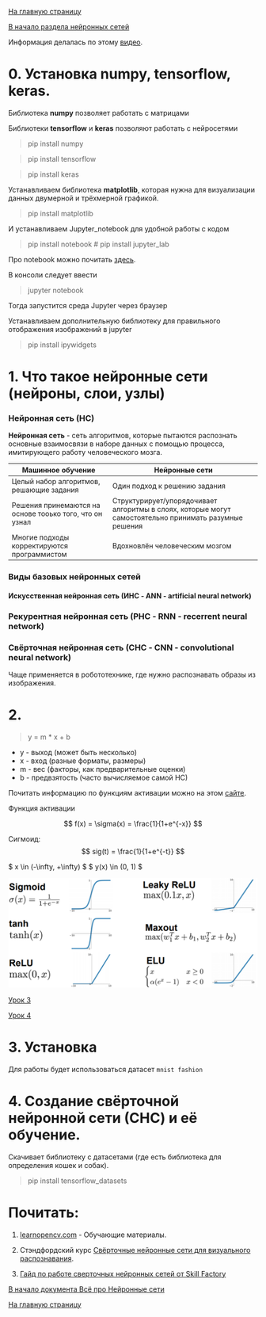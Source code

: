 [На главную страницу](../README.md)

[В начало раздела нейронных сетей](README.md)

Информация делалась по этому [видео](https://www.youtube.com/watch?v=7jbAdB5lt9I).

# 0. Установка numpy, tensorflow, keras.

Библиотека **numpy** позволяет работать с матрицами

Библиотеки **tensorflow** и **keras** позволяют работать с нейросетями

> pip install numpy

> pip install tensorflow

> pip install keras

Устанавливаем библиотека **matplotlib**, которая нужна для визуализации данных двумерной и трёхмерной графикой.

> pip install matplotlib

И устанавливаем Jupyter_notebook для удобной работы с кодом

> pip install notebook     # pip install jupyter_lab

Про notebook можно почитать [здесь](https://practicum.yandex.ru/blog/chto-takoe-jupyter-notebook/).

В консоли следует ввести

> jupyter notebook

Тогда запустится среда Jupyter через браузер

Устанавливаем дополнительную библиотеку для правильного отображения изображений в jupyter

> pip install ipywidgets

# 1. Что такое нейронные сети (нейроны, слои, узлы)

### Нейронная сеть (НС)

**Нейронная сеть** - сеть алгоритмов, которые пытаются распознать основные взаимосвязи в наборе данных с помощью процесса, имитирующего работу человеческого мозга.

| **Машинное обучение** | **Нейронные сети** |
| --- | --- |
| Целый набор алгоритмов, решающие задания | Один подход к решению задания |
| Решения принемаются на основе тооько того, что он узнал | Структурирует/упорядочивает алгоритмы в слоях, которые могут самостоятельно принимать разумные решения |
| Многие подходы корректируются программистом | Вдохновлён человеческим мозгом |


### Виды базовых нейронных сетей

#### Искусственная нейронная сеть (ИНС - ANN - artificial neural network)

### Рекурентная нейронная сеть (РНС - RNN - recerrent neural network)

### Свёрточная нейронная сеть (СНС - CNN - convolutional neural network)

Чаще применяется в робототехнике, где нужно распознавать образы из изображения.




# 2. 

> y = m * x + b

- y - выход (может быть несколько)
- x - вход (разные форматы, размеры)
- m - вес (факторы, как предварительные оценки)
-  b - предвзятость (часто вычисляемое самой НС)

Почитать информацию по функциям активации можно на этом [сайте](https://www.reg.ru/blog/stehnfordskij-kurs-lekciya-6-obuchenie-nejrosetej-chast-1-2/).

Функция активации

$$ f(x) = \sigma(x) = \frac{1}{1+e^{-x}} $$

Сигмоид:
$$ sig(t) = \frac{1}{1+e^{-t}} $$

$ x \in (-\infty, +\infty) $
$ y(x) \in (0, 1) $

<p align="center"><img  src="images/py_neuro_01.png"  width="600" alt="Smoothing"/>
</p>




[Урок 3](https://www.youtube.com/watch?v=yCLCNwVNzEE)

[Урок 4](https://www.youtube.com/watch?v=V5pxPBec7lw)

# 3. Установка



Для работы будет использоваться датасет `mnist fashion`



# 4. Создание свёрточной нейронной сети (СНС) и её обучение.

Скачивает библиотеку с датасетами (где есть библиотека для определения кошек и собак).

> pip install tensorflow_datasets

# Почитать:

1. [learnopencv.com](https://learnopencv.com/) - Обучающие материалы.

2. Стэндфордский курс [Свёрточные нейронные сети для визуального распознавания](https://www.reg.ru/blog/stenfordskij-kurs-lekciya-1-vvedenie/).

3. [Гайд по работе сверточных нейронных сетей от Skill Factory](https://habr.com/ru/companies/skillfactory/articles/823516/)


[В начало документа Всё про Нейронные сети](README.md)

[На главную страницу](../README.md)